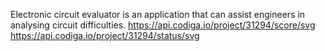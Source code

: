 Electronic circuit evaluator is an application that can assist engineers in analysing circuit difficulties. 
https://api.codiga.io/project/31294/score/svg
https://api.codiga.io/project/31294/status/svg

